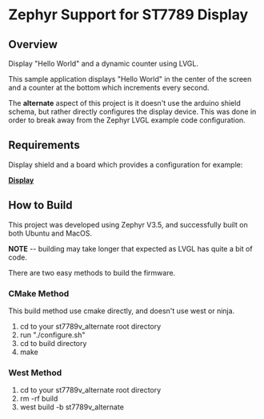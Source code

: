 # Zephyr Support for ST7789 Display

## Overview
Display "Hello World" and a dynamic counter using LVGL.  

This sample application displays "Hello World" in the center of the screen
and a counter at the bottom which increments every second. 

The **alternate** aspect of this project is it doesn't use the arduino shield schema, but rather directly configures the display device.
This was done in order to break away from the Zephyr LVGL example code configuration.

## Requirements

Display shield and a board which provides a configuration
for example:

[**Display**](https://www.aliexpress.us/item/3256805850192151.html) 


## How to Build
This project was developed using Zephyr V3.5, and successfully built on both Ubuntu and MacOS.  

**NOTE** -- building may take longer that expected as LVGL has quite a bit of code.

There are two easy methods to build the firmware.

### CMake Method
This build method use cmake directly, and doesn't use west or ninja.
1) cd to your st7789v_alternate root directory
2) run "./configure.sh"
3) cd to build directory
4) make

### West Method
1) cd to your st7789v_alternate root directory
2) rm -rf build
3) west build -b st7789v_alternate
